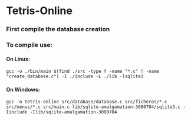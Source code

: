 # Tetris-Online

### First compile the database creation 

### To compile use:
#### On Linux:
```
gcc -o ./bin/main $(find ./src -type f -name "*.c" ! -name "create_database.c") -I ./include -L ./lib -lsqlite3
```
#### On Windows:
```
gcc -o tetris-online src/database/database.c src/ficheros/*.c src/menus/*.c src/main.c lib/sqlite-amalgamation-3080704/sqlite3.c -Iinclude -Ilib/sqlite-amalgamation-3080704

```